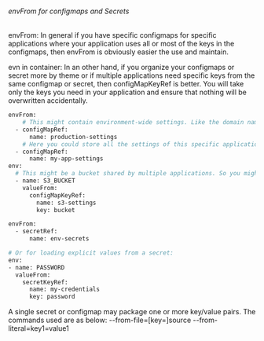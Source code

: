 
######  envFrom for configmaps and Secrets

envFrom:
In general if you have specific configmaps for specific applications where your application uses all or most of the keys in the configmaps, then envFrom is obviously easier the use and maintain.

evn in container:
In an other hand, if you organize your configmaps or secret more by theme or if multiple applications need specific keys from the same configmap or secret, then configMapKeyRef is better. You will take only the keys you need in your application and ensure that nothing will be overwritten accidentally.

```sh
envFrom:
    # This might contain environment-wide settings. Like the domain name that your application uses or a production only feature flag.
  - configMapRef:
      name: production-settings
    # Here you could store all the settings of this specific application.
  - configMapRef:
      name: my-app-settings
env:
  # This might be a bucket shared by multiple applications. So you might want to keep it a different configmap and let each aplication pick the keys they need.
  - name: S3_BUCKET
    valueFrom:
      configMapKeyRef:
        name: s3-settings
        key: bucket
```

```sh
envFrom:
  - secretRef:
      name: env-secrets

# Or for loading explicit values from a secret:
env:
- name: PASSWORD
  valueFrom:
    secretKeyRef:
      name: my-credentials
      key: password
```

A single secret or configmap may package one or more key/value pairs. The commands used are as below:
--from-file=[key=]source
--from-literal=key1=value1